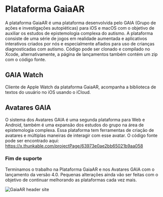 # Plataforma GaiaAR

A plataforma GaiaAR é uma plataforma desenvolvida pelo GAIA (Grupo de ações e investigações autopiéticas) para iOS e macOS com o objetivo de auxiliar os estudos de epistemologia complexa do autismo.
A plataforma consiste de uma série de jogos em realidade aumentada e aplicativos interativos criados por nós e especialmente afiados para uso de crianças diagnosticadas com autismo.
Código pode ser clonado e compilado no Xcode, alternativamente, a página de lançamentos também contém um zip com o código fonte.

## GAIA Watch

Cliente de Apple Watch da plataforma GaiaAR, acompanha a biblioteca de textos do usuário no iOS usando o iCloud.

## Avatares GAIA

O sistema dos Avatares GAIA é uma segunda plataforma para Web e Android, também é uma expansão dos estudos do grupo na área de epistemologia complexa.
Essa plataforma tem ferramentas de criação de avatares e múltiplas maneiras de interagir com esse avatar.
O código fonte pode ser encontrado aqui: https://x.thunkable.com/projectPage/63973e0ae2bb65021b9aa058

### Fim de suporte

Terminamos o trabalho na Plataforma GaiaAR e nos Avatares GAIA com o lançamento da versão 4.0.
Pequenas alterações ainda vão ser feitas com o objetivo de continuar melhorando as plataformas cada vez mais.


![GaiaAR header site](https://user-images.githubusercontent.com/64418819/214737700-0a36e555-70cf-4828-949a-f1be44a7a46e.png)
